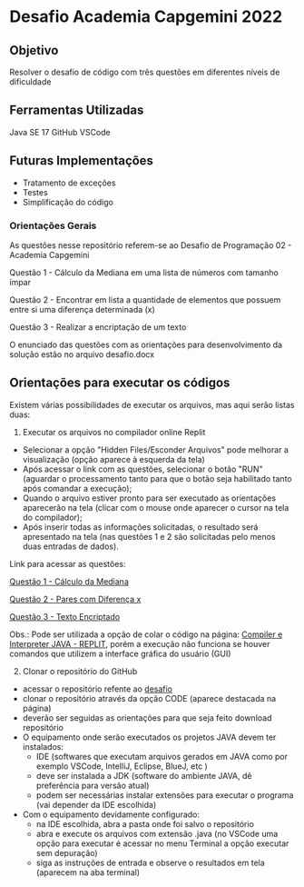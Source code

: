 # Desafio Academia Capgemini 2022

## Objetivo
Resolver o desafio de código com três questões em diferentes níveis de dificuldade


## Ferramentas Utilizadas
Java SE 17
GitHub
VSCode


## Futuras Implementações
- Tratamento de exceções
- Testes
- Simplificação do código

### Orientações Gerais
As questões nesse repositório referem-se ao Desafio de Programação 02 - Academia Capgemini

Questão 1 - Cálculo da Mediana em uma lista de números com tamanho ímpar

Questão 2 - Encontrar em lista a quantidade de elementos que possuem entre si uma diferença determinada (x)

Questão 3 - Realizar a encriptação de um texto

O enunciado das questões com as orientações para desenvolvimento da solução estão no arquivo desafio.docx

## Orientações para executar os códigos
Existem várias possibilidades de executar os arquivos, mas aqui serão listas duas:

1) Executar os arquivos no compilador online Replit

- Selecionar a opção "Hidden Files/Esconder Arquivos" pode melhorar a visualização (opção aparece à esquerda da tela)
- Após acessar o link com as questões, selecionar o botão "RUN" (aguardar o processamento tanto para que o botão seja habilitado tanto após comandar a execução);
-  Quando o arquivo estiver pronto para ser executado as orientações aparecerão na tela (clicar com o mouse onde aparecer o cursor na tela do compilador);
- Após inserir todas as informações solicitadas, o resultado será apresentado na tela (nas questões 1 e 2 são solicitadas pelo menos duas entradas de dados).

Link para acessar as questões:

[Questão 1 - Cálculo da Mediana](https://replit.com/@fabiunik/capgemini-question1#Mediana.java)

[Questão 2 - Pares com Diferença x](https://replit.com/@fabiunik/capgemini-question2#ParesDeInteiros.java)

[Questão 3 - Texto Encriptado](https://replit.com/@fabiunik/capgemini-question3#TextoEncriptado.java)

Obs.: Pode ser utilizada a opção de colar o código na página: [Compiler e Interpreter JAVA - REPLIT](https://replit.com/languages/java10), porém a execução não funciona se houver comandos que utilizem a interface gráfica do usuário (GUI)

2) Clonar o repositório do GitHub
- acessar o repositório refente ao [desafio](https://github.com/fabiunik/desafio-capgemini-2022)
- clonar o repositório através da opção CODE (aparece destacada na página)
- deverão ser seguidas as orientações para que seja feito download repositório 
- O equipamento onde serão executados os projetos JAVA devem ter instalados: 
    - IDE (softwares que executam arquivos gerados em JAVA como por exemplo VSCode, IntelliJ, Eclipse, BlueJ, etc )
    - deve ser instalada a JDK (software do ambiente JAVA, dê preferência para versão atual)
    - podem ser necessárias instalar extensões para executar o programa (vai depender da IDE escolhida)
- Com o equipamento devidamente configurado:
    - na IDE escolhida, abra a pasta onde foi salvo o repositório
    - abra e execute os arquivos com extensão .java (no VSCode uma opção para executar é acessar no menu Terminal a opção executar sem depuração)
    - siga as instruções de entrada e observe o resultados em tela (aparecem na aba terminal)

